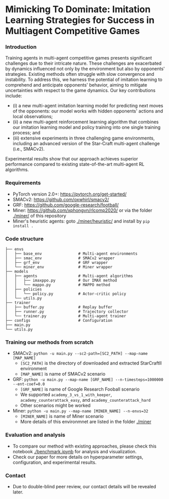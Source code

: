 # Mimicking To Dominate: Imitation Learning Strategies for Success in Multiagent Competitive Games

### Introduction

Training agents in multi-agent competitive games presents significant challenges due to their intricate nature. These challenges are exacerbated by dynamics influenced not only by the environment but also by opponents' strategies. Existing methods often struggle with slow convergence and instability. To address this, we harness the potential of imitation learning to comprehend and anticipate opponents' behavior, aiming to mitigate uncertainties with respect to the game dynamics. Our key contributions include: 

- (i) a new multi-agent imitation learning model for predicting next moves of the opponents: our model works with hidden opponents' actions and local observations; 
- (ii) a new multi-agent reinforcement learning algorithm that combines our imitation learning model and policy training into one single training process; and 
- (iii) extensive experiments in three challenging game environments, including an advanced version of the Star-Craft multi-agent challenge (i.e., SMACv2). 

Experimental results show that our approach achieves superior performance compared to existing state-of-the-art multi-agent RL algorithms.


### Requirements

- PyTorch version 2.0+: https://pytorch.org/get-started/
- SMACv2: https://github.com/oxwhirl/smacv2/
- GRF: https://github.com/google-research/football/
- Miner: https://github.com/xphongvn/rlcomp2020/ or via the folder [./miner/](miner) of this repository
- Miner's heuristic agents: goto [./miner/heuristic/](./miner/heuristic/) and install by `pip install .`

### Code structure

    ├── envs                        
    │   ├── base_env                # Multi-agent environments
    │   ├── smac_env                # SMACv2 wrapper
    │   ├── grf_env                 # GRF wrapper
    │   └── miner_env               # Miner wrapper
    ├── models
    │   ├── agents                  # Multi-agent algorithms
    │   │   ├── imaxppo.py          # Our IMAX method
    │   │   └── mappo.py            # MAPPO method
    │   ├── policies
    │   │   └── policy.py           # Actor-critic policy
    │   └── utils.py
    ├── trainer                     
    │   ├── buffer.py               # Replay buffer
    │   ├── runner.py               # Trajectory collector
    │   └── trainer.py              # Multi-agent trainer
    ├── configs                     # Configuration
    ├── main.py                     
    └── utils.py                    

### Training our methods from scratch

- SMACv2: `python -u main.py --sc2-path=[SC2_PATH] --map-name [MAP_NAME]`
    - `[SC2_PATH]` is the directory of downloaded and extracted StarCraftII environment
    - `[MAP_NAME]` is name of SMACv2 scenario
- GRF: `python -u main.py --map-name [GRF_NAME] --n-timesteps=1000000 --ent-coef=0.0`
    - `[GRF_NAME]` is name of Google Research Fooball scenario
    - We supported `academy_3_vs_1_with_keeper`, `academy_counterattack_easy`, and `academy_counterattack_hard`
    - Other scenarios might be worked
- Miner: `python -u main.py --map-name [MINER_NAME] --n-envs=32`
    - `[MINER_NAME]` is name of Miner scenario
    - More details of this environmnet are listed in the folder [./miner](./miner)

### Evaluation and analysis

- To compare our method with existing approaches, please check this notebook [./benchmark.ipynb](./benchmark.ipynb) for analysis and visualization.
- Check our paper for more details on hyperparameter settings, configuration, and experimental results.

### Contact

- Due to double-blind peer review, our contact details will be revealed later.

